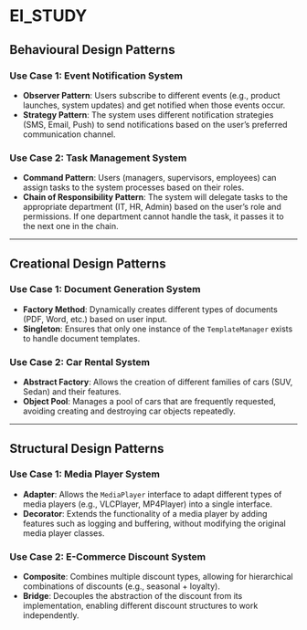 # EI_STUDY

## Behavioural Design Patterns

### Use Case 1: Event Notification System
- **Observer Pattern**: Users subscribe to different events (e.g., product launches, system updates) and get notified when those events occur.
- **Strategy Pattern**: The system uses different notification strategies (SMS, Email, Push) to send notifications based on the user’s preferred communication channel.

### Use Case 2: Task Management System
- **Command Pattern**: Users (managers, supervisors, employees) can assign tasks to the system processes based on their roles.
- **Chain of Responsibility Pattern**: The system will delegate tasks to the appropriate department (IT, HR, Admin) based on the user’s role and permissions. If one department cannot handle the task, it passes it to the next one in the chain.

---

## Creational Design Patterns

### Use Case 1: Document Generation System
- **Factory Method**: Dynamically creates different types of documents (PDF, Word, etc.) based on user input.
- **Singleton**: Ensures that only one instance of the `TemplateManager` exists to handle document templates.

### Use Case 2: Car Rental System
- **Abstract Factory**: Allows the creation of different families of cars (SUV, Sedan) and their features.
- **Object Pool**: Manages a pool of cars that are frequently requested, avoiding creating and destroying car objects repeatedly.

---

## Structural Design Patterns

### Use Case 1: Media Player System
- **Adapter**: Allows the `MediaPlayer` interface to adapt different types of media players (e.g., VLCPlayer, MP4Player) into a single interface.
- **Decorator**: Extends the functionality of a media player by adding features such as logging and buffering, without modifying the original media player classes.

### Use Case 2: E-Commerce Discount System
- **Composite**: Combines multiple discount types, allowing for hierarchical combinations of discounts (e.g., seasonal + loyalty).
- **Bridge**: Decouples the abstraction of the discount from its implementation, enabling different discount structures to work independently.
